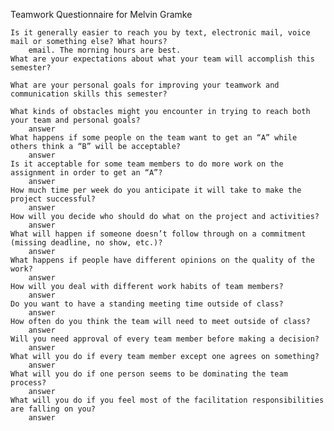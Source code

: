 Teamwork Questionnaire for Melvin Gramke

    Is it generally easier to reach you by text, electronic mail, voice mail or something else? What hours?
        email. The morning hours are best.
    What are your expectations about what your team will accomplish this semester?
        
    What are your personal goals for improving your teamwork and communication skills this semester?
        
    What kinds of obstacles might you encounter in trying to reach both your team and personal goals?
        answer
    What happens if some people on the team want to get an “A” while others think a “B” will be acceptable?
        answer
    Is it acceptable for some team members to do more work on the assignment in order to get an “A”?
        answer
    How much time per week do you anticipate it will take to make the project successful?
        answer
    How will you decide who should do what on the project and activities?
        answer
    What will happen if someone doesn’t follow through on a commitment (missing deadline, no show, etc.)?
        answer
    What happens if people have different opinions on the quality of the work?
        answer
    How will you deal with different work habits of team members?
        answer
    Do you want to have a standing meeting time outside of class?
        answer
    How often do you think the team will need to meet outside of class?
        answer
    Will you need approval of every team member before making a decision?
        answer
    What will you do if every team member except one agrees on something?
        answer
    What will you do if one person seems to be dominating the team process?
        answer
    What will you do if you feel most of the facilitation responsibilities are falling on you?
        answer

